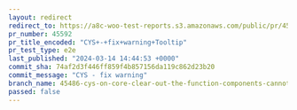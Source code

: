 ```yaml
---
layout: redirect
redirect_to: https://a8c-woo-test-reports.s3.amazonaws.com/public/pr/45592/e2e/index.html
pr_number: 45592
pr_title_encoded: "CYS+-+fix+warning+Tooltip"
pr_test_type: e2e
last_published: "2024-03-14 14:44:53 +0000"
commit_sha: 74af2d3f446ff859f4b857156da119c862d23b20
commit_message: "CYS - fix warning"
branch_name: 45486-cys-on-core-clear-out-the-function-components-cannot-be-given-refs-error-whenever-switching-headers
passed: false
---
```

